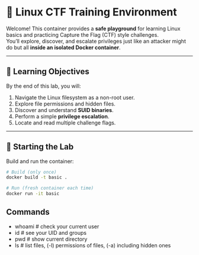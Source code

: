 # 🐧 Linux CTF Training Environment

Welcome! This container provides a **safe playground** for learning Linux basics and practicing Capture the Flag (CTF) style challenges.  
You’ll explore, discover, and escalate privileges just like an attacker might do but all **inside an isolated Docker container**.

---


## 🎯 Learning Objectives

By the end of this lab, you will:

1. Navigate the Linux filesystem as a non-root user.  
2. Explore file permissions and hidden files.  
3. Discover and understand **SUID binaries**.  
4. Perform a simple **privilege escalation**.  
5. Locate and read multiple challenge flags.  

---

## 🚀 Starting the Lab

Build and run the container:

```bash
# Build (only once)
docker build -t basic .

# Run (fresh container each time)
docker run -it basic
```

## Commands 
* whoami        # check your current user
* id            # see your UID and groups
* pwd           # show current directory
* ls            # list files, (-l) permissions of files, (-a) including hidden ones
